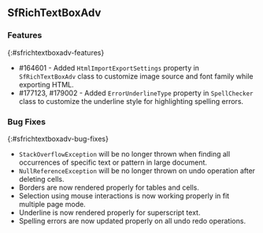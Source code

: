 ## SfRichTextBoxAdv

### Features
{:#sfrichtextboxadv-features}
* \#164601 - Added `HtmlImportExportSettings` property in `SfRichTextBoxAdv` class to customize image source and font family while exporting HTML.
* \#177123, \#179002 - Added `ErrorUnderlineType` property in `SpellChecker` class to customize the underline style for highlighting spelling errors.
 
### Bug Fixes
{:#sfrichtextboxadv-bug-fixes}
* `StackOverflowException` will be no longer thrown when finding all occurrences of specific text or pattern in large document.
* `NullReferenceException` will be no longer thrown on undo operation after deleting cells.
* Borders are now rendered properly for tables and cells.
* Selection using mouse interactions is now working properly in fit multiple page mode.
* Underline is now rendered properly for superscript text.
* Spelling errors are now updated properly on all undo redo operations.